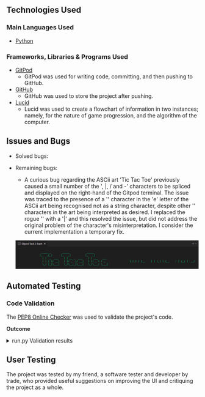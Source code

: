 ## Technologies Used
### Main Languages Used
- [Python](https://en.wikipedia.org/wiki/Python_(programming_language) "Link to Python Wiki")

### Frameworks, Libraries & Programs Used
- [GitPod](https://gitpod.io/ "Link to GitPod homepage")
    - GitPod was used for writing code, committing, and then pushing to GitHub.
- [GitHub](https://github.com/ "Link to GitHub")
    - GitHub was used to store the project after pushing.
- [Lucid](https://lucid.app/ "Link to Lucid homepage")
    - Lucid was used to create a flowchart of information in two instances; namely, for the nature of game progression, and the algorithm of the computer.

## Issues and Bugs

- Solved bugs:

- Remaining bugs:
    - A curious bug regarding the ASCii art 'Tic Tac Toe' previously caused a small number of the '\, |, / and -' characters to be spliced and displayed on the right-hand of the Gitpod terminal. The issue was traced to the presence of a '\' character in the 'e' letter of the ASCii art being recognised not as a string character, despite other '\' characters in the art being interpreted as desired. I replaced the rogue '\' with a '|' and this resolved the issue, but did not address the original problem of the character's misinterpretation. I consider the current implementation a temporary fix.

    ![ASCii display bug](assets/readme_files/ascii_bug.PNG)

## Automated Testing

### Code Validation

The [PEP8 Online Checker](https://extendsclass.com/python-tester.html/) was used to validate the project's code.

**Outcome**

<details>
<summary>run.py Validation results</summary>

![run.py Validation results](assets/readme_files/pep8_validation.PNG.png)

</details>

## User Testing

The project was tested by my friend, a software tester and developer by trade, who provided useful suggestions on improving the UI and critiquing the project as a whole.
